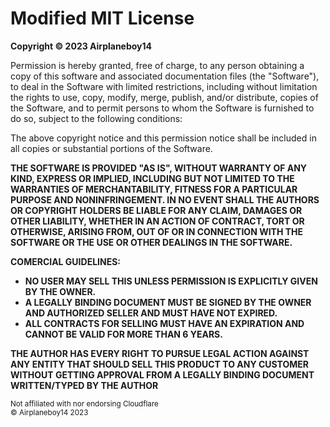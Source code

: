 # Modified MIT License

**Copyright © 2023 Airplaneboy14**

Permission is hereby granted, free of charge, to any person obtaining a copy
of this software and associated documentation files (the "Software"), to deal
in the Software with limited restrictions, including without limitation the rights
to use, copy, modify, merge, publish, and/or distribute, copies of the Software, 
and to permit persons to whom the Software is furnished to do so, subject to the 
following conditions:

The above copyright notice and this permission notice shall be included in all
copies or substantial portions of the Software.

**THE SOFTWARE IS PROVIDED "AS IS", WITHOUT WARRANTY OF ANY KIND, EXPRESS OR
IMPLIED, INCLUDING BUT NOT LIMITED TO THE WARRANTIES OF MERCHANTABILITY,
FITNESS FOR A PARTICULAR PURPOSE AND NONINFRINGEMENT. IN NO EVENT SHALL THE
AUTHORS OR COPYRIGHT HOLDERS BE LIABLE FOR ANY CLAIM, DAMAGES OR OTHER
LIABILITY, WHETHER IN AN ACTION OF CONTRACT, TORT OR OTHERWISE, ARISING FROM,
OUT OF OR IN CONNECTION WITH THE SOFTWARE OR THE USE OR OTHER DEALINGS IN THE
SOFTWARE.**

**COMERCIAL GUIDELINES:**
- **NO USER MAY SELL THIS UNLESS PERMISSION IS EXPLICITLY GIVEN BY THE OWNER.**
- **A LEGALLY BINDING DOCUMENT MUST BE SIGNED BY THE OWNER AND AUTHORIZED SELLER AND MUST HAVE NOT EXPIRED.**
- **ALL CONTRACTS FOR SELLING MUST HAVE AN EXPIRATION AND CANNOT BE VALID FOR MORE THAN 6 YEARS.**

**THE AUTHOR HAS EVERY RIGHT TO PURSUE LEGAL ACTION AGAINST ANY ENTITY THAT 
SHOULD SELL THIS PRODUCT TO ANY CUSTOMER WITHOUT GETTING APPROVAL FROM A LEGALLY 
BINDING DOCUMENT WRITTEN/TYPED BY THE AUTHOR**

<sub>Not affiliated with nor endorsing Cloudflare</sub>
<br>
<sub>© Airplaneboy14 2023</sub>

